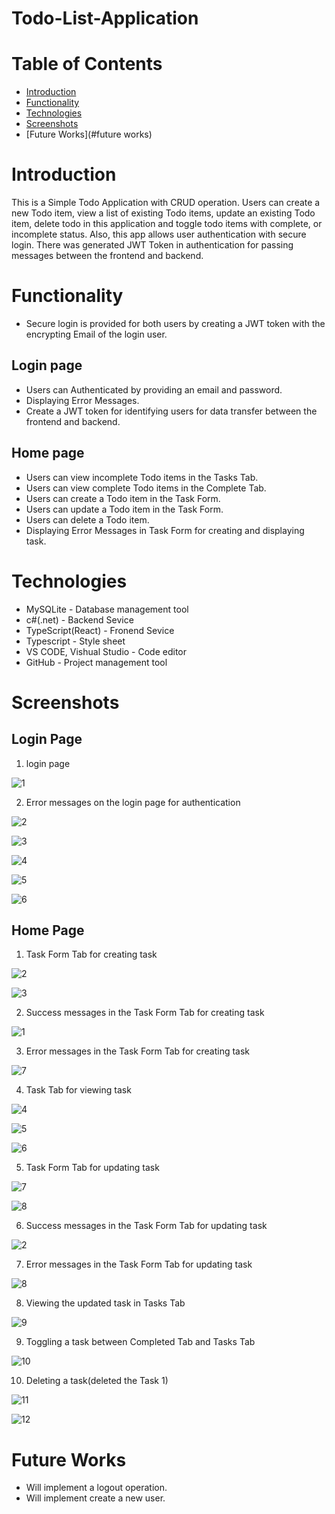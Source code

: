 # Todo-List-Application

# Table of Contents

- [Introduction](#introduction)
- [Functionality](#functionality)
- [Technologies](#technologies)
- [Screenshots](#screenshots)
- [Future Works](#future works)

# Introduction

This is a Simple Todo Application with CRUD operation. Users can create a new Todo item, view a list of existing Todo items, update an existing Todo item, delete todo in this application and toggle todo items with complete, or incomplete status. Also, this app allows user authentication with secure login. There was generated JWT Token in authentication for passing messages between the frontend and backend.

# Functionality
- Secure login is provided for both users by creating a JWT token with the encrypting Email of the login user. 

## Login page
- Users can Authenticated by providing an email and password.
- Displaying Error Messages.
- Create a JWT token for identifying users for data transfer between the frontend and backend.

## Home page
- Users can view incomplete Todo items in the Tasks Tab.
- Users can view complete Todo items in the Complete Tab.
- Users can create a Todo item in the Task Form.
- Users can update a Todo item in the Task Form.
- Users can delete a Todo item.
- Displaying Error Messages in Task Form for creating and displaying task.

# Technologies
- MySQLite - Database management tool
- c#(.net) - Backend Sevice
- TypeScript(React) - Fronend Sevice
- Typescript - Style sheet
- VS CODE, Vishual Studio - Code editor
- GitHub - Project management tool
  
# Screenshots

## Login Page

1. login page

![1](https://github.com/Sumesh8/Todo-List-Application/assets/107548452/834d9411-1e22-4954-93a9-5703c08bfab5)

2. Error messages on the login page for authentication

![2](https://github.com/Sumesh8/Todo-List-Application/assets/107548452/88a024e2-f415-416d-94be-3ecdefb6cc81)

![3](https://github.com/Sumesh8/Todo-List-Application/assets/107548452/4831e8da-bd6a-4824-9947-87b52df94ff5)

![4](https://github.com/Sumesh8/Todo-List-Application/assets/107548452/5dcbd1f1-3d37-4d4a-bb47-0a0e38abf423)

![5](https://github.com/Sumesh8/Todo-List-Application/assets/107548452/6f5f4893-67fd-419d-a0b9-db2167154896)

![6](https://github.com/Sumesh8/Todo-List-Application/assets/107548452/427997e7-e42c-4222-8a9b-bee1d664f79e)

## Home Page

1. Task Form Tab for creating task

![2](https://github.com/Sumesh8/Todo-List-Application/assets/107548452/b74e128c-7134-47ef-a8a7-91dda087b605)

![3](https://github.com/Sumesh8/Todo-List-Application/assets/107548452/aed2d344-ecb9-42c9-ab67-cae5f2fc296e)

2. Success messages in the Task Form Tab for creating task

![1](https://github.com/Sumesh8/Todo-List-Application/assets/107548452/995f2d7d-f786-4862-91ac-cd8eda5fde8e)

3. Error messages in the Task Form Tab for creating task

![7](https://github.com/Sumesh8/Todo-List-Application/assets/107548452/54aa01b2-131a-4f3c-848d-8e1548166707)

4. Task Tab for viewing task

![4](https://github.com/Sumesh8/Todo-List-Application/assets/107548452/d548d994-c68d-4d8b-a5a6-c39d67373197)

![5](https://github.com/Sumesh8/Todo-List-Application/assets/107548452/5af0d08b-1192-4bf0-9e96-4ddf2cf7de78)

![6](https://github.com/Sumesh8/Todo-List-Application/assets/107548452/fd1f7030-b4f7-4686-bbaf-90882942fc5a)

5. Task Form Tab for updating task

![7](https://github.com/Sumesh8/Todo-List-Application/assets/107548452/d07eae24-40f3-4bb5-b856-b90ea06e02af)

![8](https://github.com/Sumesh8/Todo-List-Application/assets/107548452/a77f9155-12a6-425d-8c1b-d139d67cdb76)

6. Success messages in the Task Form Tab for updating task

![2](https://github.com/Sumesh8/Todo-List-Application/assets/107548452/88ba4647-d734-49dc-ba7d-ca07142e52d9)

7. Error messages in the Task Form Tab for updating task

![8](https://github.com/Sumesh8/Todo-List-Application/assets/107548452/87ca6dd6-3137-4fa0-851d-d7449c630b88)

8. Viewing the updated task in Tasks Tab

![9](https://github.com/Sumesh8/Todo-List-Application/assets/107548452/bb776db1-a254-401b-bbb7-2cd5c100131c)

9. Toggling a task between Completed Tab and Tasks Tab

![10](https://github.com/Sumesh8/Todo-List-Application/assets/107548452/6c0b2c70-7ff6-4b93-8dbe-e4c974046c34)

10. Deleting a task(deleted the Task 1)

![11](https://github.com/Sumesh8/Todo-List-Application/assets/107548452/55dddb6a-4fe2-4828-a941-c1bacb8926a3)

![12](https://github.com/Sumesh8/Todo-List-Application/assets/107548452/066954b3-b818-444c-b9dd-82bf58ad2862)

# Future Works
- Will implement a logout operation.
- Will implement create a new user.
